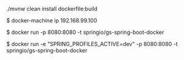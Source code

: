 ./mvnw clean install dockerfile:build

$ docker-machine ip
192.168.99.100

$ docker run -p 8080:8080 -t springio/gs-spring-boot-docker

$ docker run -e "SPRING_PROFILES_ACTIVE=dev" -p 8080:8080 -t springio/gs-spring-boot-docker